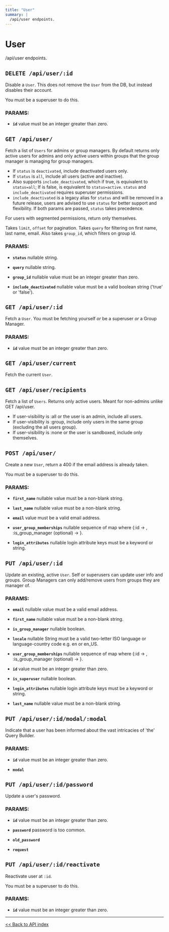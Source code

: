```yaml
---
title: "User"
summary: |
  /api/user endpoints.
---
```


# User

/api/user endpoints.

## `DELETE /api/user/:id`

Disable a `User`.  This does not remove the `User` from the DB, but instead disables their account.

You must be a superuser to do this.

### PARAMS:

-  **`id`** value must be an integer greater than zero.

## `GET /api/user/`

Fetch a list of `Users` for admins or group managers.
  By default returns only active users for admins and only active users within groups that the group manager is managing for group managers.

   - If `status` is `deactivated`, include deactivated users only.
   - If `status` is `all`, include all users (active and inactive).
   - Also supports `include_deactivated`, which if true, is equivalent to `status=all`; If is false, is equivalent to `status=active`.
   `status` and `include_deactivated` requires superuser permissions.
   - `include_deactivated` is a legacy alias for `status` and will be removed in a future release, users are advised to use `status` for better support and flexibility.
   If both params are passed, `status` takes precedence.

  For users with segmented permissions, return only themselves.

  Takes `limit`, `offset` for pagination.
  Takes `query` for filtering on first name, last name, email.
  Also takes `group_id`, which filters on group id.

### PARAMS:

-  **`status`** nullable string.

-  **`query`** nullable string.

-  **`group_id`** nullable value must be an integer greater than zero.

-  **`include_deactivated`** nullable value must be a valid boolean string ('true' or 'false').

## `GET /api/user/:id`

Fetch a `User`. You must be fetching yourself *or* be a superuser *or* a Group Manager.

### PARAMS:

-  **`id`** value must be an integer greater than zero.

## `GET /api/user/current`

Fetch the current `User`.

## `GET /api/user/recipients`

Fetch a list of `Users`. Returns only active users. Meant for non-admins unlike GET /api/user.

   - If user-visibility is :all or the user is an admin, include all users.
   - If user-visibility is :group, include only users in the same group (excluding the all users group).
   - If user-visibility is :none or the user is sandboxed, include only themselves.

## `POST /api/user/`

Create a new `User`, return a 400 if the email address is already taken.

You must be a superuser to do this.

### PARAMS:

-  **`first_name`** nullable value must be a non-blank string.

-  **`last_name`** nullable value must be a non-blank string.

-  **`email`** value must be a valid email address.

-  **`user_group_memberships`** nullable sequence of map where {:id -> <value must be an integer greater than zero.>, :is_group_manager (optional) -> <boolean>}.

-  **`login_attributes`** nullable login attribute keys must be a keyword or string.

## `PUT /api/user/:id`

Update an existing, active `User`.
  Self or superusers can update user info and groups.
  Group Managers can only add/remove users from groups they are manager of.

### PARAMS:

-  **`email`** nullable value must be a valid email address.

-  **`first_name`** nullable value must be a non-blank string.

-  **`is_group_manager`** nullable boolean.

-  **`locale`** nullable String must be a valid two-letter ISO language or language-country code e.g. en or en_US.

-  **`user_group_memberships`** nullable sequence of map where {:id -> <value must be an integer greater than zero.>, :is_group_manager (optional) -> <boolean>}.

-  **`id`** value must be an integer greater than zero.

-  **`is_superuser`** nullable boolean.

-  **`login_attributes`** nullable login attribute keys must be a keyword or string.

-  **`last_name`** nullable value must be a non-blank string.

## `PUT /api/user/:id/modal/:modal`

Indicate that a user has been informed about the vast intricacies of 'the' Query Builder.

### PARAMS:

-  **`id`** value must be an integer greater than zero.

-  **`modal`**

## `PUT /api/user/:id/password`

Update a user's password.

### PARAMS:

-  **`id`** value must be an integer greater than zero.

-  **`password`** password is too common.

-  **`old_password`** 

-  **`request`**

## `PUT /api/user/:id/reactivate`

Reactivate user at `:id`.

You must be a superuser to do this.

### PARAMS:

-  **`id`** value must be an integer greater than zero.

---

[<< Back to API index](../../api-documentation.md)
